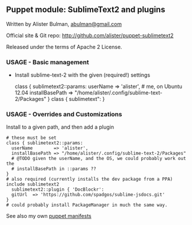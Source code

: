 ## Puppet module: SublimeText2 and plugins

Written by Alister Bulman, abulman@gmail.com

Official site & Git repo: http://github.com/alister/puppet-sublimetext2

Released under the terms of Apache 2 License.

### USAGE - Basic management

* Install sublime-text-2 with the given (required!) settings

    class { sublimetext2::params: 
      userName => 'alister',  # me, on Ubuntu 12.04
      installBasePath => "/home/alister/.config/sublime-text-2/Packages"
    }
    class { sublimetext": }

### USAGE - Overrides and Customizations

Install to a given path, and then add a plugin 

    # these must be set
    class { sublimetext2::params:
      userName        => 'alister',
      installBasePath => "/home/alister/.config/sublime-text-2/Packages"
      # @TODO given the userName, and the OS, we could probably work out the 
      # installBasePath in ::params ??
    }
    # also required (currently installs the dev package from a PPA)
    include sublimetext2
      sublimetext2::plugin { 'DocBlockr':
      gitUrl  => 'https://github.com/spadgos/sublime-jsdocs.git'
    }
    # could probably install PackageManager in much the same way.

See also my own [puppet manifests][1]

[1]: https://github.com/alister/puppet-ab/blob/master/modules/basesw/manifests/alister/sublimetext2.pp
